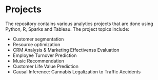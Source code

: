 # Projects
The repository contains various analytics projects that are done using Python, R, Sparks and Tableau.
The project topics include:
  - Customer segmentation
  - Resource optimization
  - CRM Analysis & Marketing Effectivenss Evaluation
  - Employee Turnover Prediction
  - Music Recommendation
  - Customer Life Value Prediction
  - Causal Inference: Cannabis Legalization to Traffic Accidents
